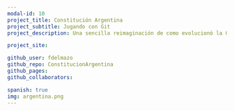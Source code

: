 ```yaml
---
modal-id: 10
project_title: Constitución Argentina
project_subtitle: Jugando con Git
project_description: Una sencilla reimaginación de como evolucionó la Constitución de la Nación Argentina a través de los años, usando git como herramienta. El historial de diferencias que dió cada reforma constitucional termina dando un panorama de como cambió el país en su historia, pasando por las distintas dictaduras y etapas. Utiliza todo lo que provee git y github para ser lo más completa posible, sea el tiempo del commit, un Pull Request declinado, u otras cosas.

project_site:

github_user: fdelmazo
github_repo: ConstitucionArgentina
github_pages: 
github_collaborators:

spanish: true
img: argentina.png
---
```

